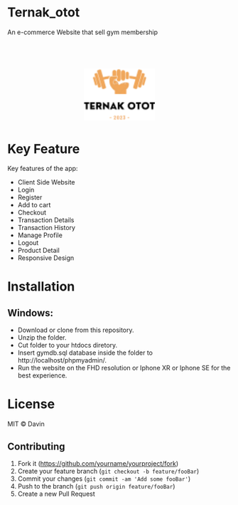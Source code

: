 # Ternak_otot
An e-commerce Website that sell gym membership

<h1 align="center">
  <br>
  <img src="https://github.com/Davnn1/Ternak_otot/blob/master/Image/Logo.png" alt="Foco" width="160">
</h1>

# Key Feature
Key features of the app:
- Client Side Website
- Login
- Register
- Add to cart
- Checkout
- Transaction Details
- Transaction History
- Manage Profile
- Logout
- Product Detail
- Responsive Design

# Installation
## Windows:
- Download or clone from this repository.
- Unzip the folder.
- Cut folder to your htdocs diretory.
- Insert gymdb.sql database inside the folder to http://localhost/phpmyadmin/.
- Run the website on the FHD resolution or Iphone XR or Iphone SE for the best experience.

# License
MIT  © Davin

## Contributing

1. Fork it (<https://github.com/yourname/yourproject/fork>)
2. Create your feature branch (`git checkout -b feature/fooBar`)
3. Commit your changes (`git commit -am 'Add some fooBar'`)
4. Push to the branch (`git push origin feature/fooBar`)
5. Create a new Pull Request
